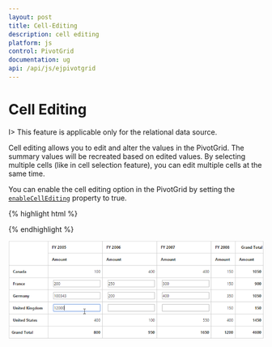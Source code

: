 ```yaml
---
layout: post
title: Cell-Editing
description: cell editing
platform: js
control: PivotGrid
documentation: ug
api: /api/js/ejpivotgrid
---
```


# Cell Editing

I> This feature is applicable only for the relational data source.

Cell editing allows you to edit and alter the values in the PivotGrid. The summary values will be recreated based on edited values. By selecting multiple cells (like in cell selection feature), you can edit multiple cells at the same time.

You can enable the cell editing option in the PivotGrid by setting the [`enableCellEditing`](/api/js/ejpivotgrid#members:enablecellediting) property to true.

{% highlight html %}

<template>
  <div>
    <ej-pivot-grid e-enable-cell-editing="true">
    </ej-pivot-grid>
  </div>
</template>

{% endhighlight %}

![](Cell-Editing_images/celleditingclient.png)
